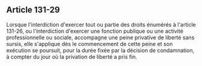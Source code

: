 Article 131-29
----
Lorsque l'interdiction d'exercer tout ou partie des droits énumérés à l'article
131-26, ou l'interdiction d'exercer une fonction publique ou une activité
professionnelle ou sociale, accompagne une peine privative de liberté sans
sursis, elle s'applique dès le commencement de cette peine et son exécution se
poursuit, pour la durée fixée par la décision de condamnation, à compter du jour
où la privation de liberté a pris fin.
